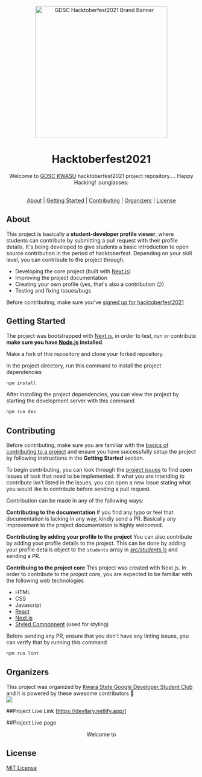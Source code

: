 <p align="center"><img src="https://user-images.githubusercontent.com/60202749/138424700-99b0b349-c602-4414-845f-70ac3b12ef06.png" alt="GDSC Hacktoberfest2021 Brand Banner" height="350" /></p>

<h1 align="center">Hacktoberfest2021</h1>

<div align="center">
Welcome to <a href="https://gdsc.community.dev/kwara-state-university/">GDSC KWASU</a> hacktoberfest2021 project repository.... Happy Hacking! :sunglasses:
</div>

<p align="center">
<br>
<a href="#about">About</a> | <a href="#getting-started">Getting Started</a> | <a href="#contributing">Contributing</a> | <a href="#organizers"> Organizers</a> | <a href="#license">License</a>
</p>

## About

This project is basically a **student-developer profile viewer**, where students can contribute by submitting a pull request with their profile details. It's being developed to give students a basic introduction to open source contribution in the period of hacktoberfest.
Depending on your skill level, you can contribute to the project through.

- Developing the core project (built with [Next.js](https://nextjs.org/))
- Improving the project documentation
- Creating your own profile (yes, that's also a contribution :wink:)
- Testing and fixing issues/bugs

Before contributing, make sure you've [signed up for hacktoberfest2021](https://hacktoberfest.digitalocean.com/)

## Getting Started

The project was bootstrapped with [Next.js](https://nextjs.org/), in order to test, run or contribute **make sure you have [Node.js](http://nodejs.org/) installed**.

Make a fork of this repository and clone your forked repository.

In the project directory, run this command to install the project dependencies

```sh
npm install
```

After installing the project dependencies, you can view the project by starting the development server with this command

```sh
npm run dev
```

## Contributing

Before contributing, make sure you are familiar with the [basics of contributing to a project](https://git-scm.com/book/en/v2/GitHub-Contributing-to-a-Project) and ensure you have successfully setup the project by following instructions in the **Getting Started** section.

To begin contributing, you can look through the [project issues](https://github.com/kwasu-ng/gdsckwasu-hacktoberfest21/issues) to find open issues of task that need to be implemented. If what you are intending to contribute isn't listed in the issues, you can open a new issue stating what you would like to contribute before sending a pull request.

Contribution can be made in any of the following ways:

**Contributing to the documentation**
If you find any typo or feel that documentation is lacking in any way, kindly send a PR. Basically any improvement to the project documentation is highly welcomed.

**Contributing by adding your profile to the project**
You can also contribute by adding your profile details to the project. This can be done by adding your profile details object to the `students` array in _[src/students.js](https://github.com/kwasu-ng/gdsckwasu-hacktoberfest21/blob/master/src/students.js)_ and sending a PR.

**Contribuing to the project core**
This project was created with Next.js. In order to contribute to the project core, you are expected to be familiar with the following web technologies

- HTML
- CSS
- Javascript
- [React](https://reactjs.org/)
- [Next.js](https://github.com/kwasu-ng/gdsckwasu-hacktoberfest21/blob/master/src/students.js)
- [Styled Componnent](https://styled-components.com/) (used for styling)

Before sending any PR, ensure that you don't have any linting issues, you can verify that by running this command

```sh
npm run lint
```

## Organizers

This project was organized by [Kwara State Google Developer Student Club](https://gdsc.community.dev/kwara-state-university/) and it is powered by these awesome contributors :stars: <br>
<a href="https://github.com/kwasu-ng/gdsckwasu-hacktoberfest21/graphs/contributors">
<img src="https://contrib.rocks/image?repo=kwasu-ng/gdsckwasu-hacktoberfest21" />
</a>

##Project Live Link
[https://devllary.netlify.app/]

##Project Live page
<div align="center">
Welcome to <a href="https://drive.google.com/file/d/1fBsYzSuPegdytQrNiEsp5Ka1AkU1YbCj/view?usp=sharing"></a>
</div>

## License

[MIT License](/LICENSE)

